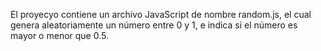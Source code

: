 El proyecyo contiene un archivo JavaScript de nombre random.js, el cual genera aleatoriamente un número entre 0 y 1, e indica si el número es mayor o menor que 0.5.